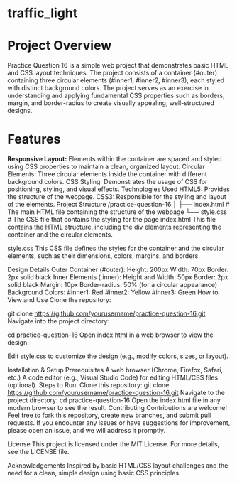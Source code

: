 # traffic_light

# Project Overview

<p>Practice Question 16 is a simple web project that demonstrates basic HTML and CSS layout techniques. The project consists of a container (#outer) containing three circular elements (#inner1, #inner2, #inner3), each styled with distinct background colors. The project serves as an exercise in understanding and applying fundamental CSS properties such as borders, margin, and border-radius to create visually appealing, well-structured designs.</p>

# Features

<b>Responsive Layout:</b> Elements within the container are spaced and styled using CSS properties to maintain a clean, organized layout.
Circular Elements: Three circular elements inside the container with different background colors.
CSS Styling: Demonstrates the usage of CSS for positioning, styling, and visual effects.
Technologies Used
HTML5: Provides the structure of the webpage.
CSS3: Responsible for the styling and layout of the elements.
Project Structure
/practice-question-16
│
├── index.html            # The main HTML file containing the structure of the webpage
└── style.css             # The CSS file that contains the styling for the page
index.html
This file contains the HTML structure, including the div elements representing the container and the circular elements.

style.css
This CSS file defines the styles for the container and the circular elements, such as their dimensions, colors, margins, and borders.

Design Details
Outer Container (#outer):
Height: 200px
Width: 70px
Border: 2px solid black
Inner Elements (.inner):
Height and Width: 50px
Border: 2px solid black
Margin: 10px
Border-radius: 50% (for a circular appearance)
Background Colors:
#inner1: Red
#inner2: Yellow
#inner3: Green
How to View and Use
Clone the repository:

git clone https://github.com/yourusername/practice-question-16.git
Navigate into the project directory:

cd practice-question-16
Open index.html in a web browser to view the design.

Edit style.css to customize the design (e.g., modify colors, sizes, or layout).

Installation & Setup
Prerequisites
A web browser (Chrome, Firefox, Safari, etc.)
A code editor (e.g., Visual Studio Code) for editing HTML/CSS files (optional).
Steps to Run:
Clone this repository:
git clone https://github.com/yourusername/practice-question-16.git
Navigate to the project directory:
cd practice-question-16
Open the index.html file in any modern browser to see the result.
Contributing
Contributions are welcome! Feel free to fork this repository, create new branches, and submit pull requests. If you encounter any issues or have suggestions for improvement, please open an issue, and we will address it promptly.

License
This project is licensed under the MIT License. For more details, see the LICENSE file.

Acknowledgements
Inspired by basic HTML/CSS layout challenges and the need for a clean, simple design using basic CSS principles.


